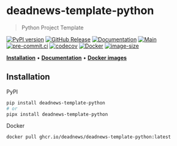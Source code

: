 # deadnews-template-python

> Python Project Template

[![PyPI version](https://img.shields.io/pypi/v/deadnews-template-python)](https://pypi.org/project/deadnews-template-python)
[![GitHub Release](https://img.shields.io/github/v/release/deadnews/deadnews-template-python)](https://github.com/DeadNews/deadnews-template-python/releases/latest)
[![Documentation](https://img.shields.io/badge/docs-github-blue.svg)](https://deadnews.github.io/deadnews-template-python)
[![Main](https://github.com/DeadNews/deadnews-template-python/actions/workflows/main.yml/badge.svg)](https://github.com/DeadNews/deadnews-template-python/actions/workflows/main.yml)
[![pre-commit.ci](https://results.pre-commit.ci/badge/github/DeadNews/deadnews-template-python/main.svg)](https://results.pre-commit.ci/latest/github/DeadNews/deadnews-template-python/main)
[![codecov](https://codecov.io/gh/DeadNews/deadnews-template-python/branch/main/graph/badge.svg?token=OCZDZIYPMC)](https://codecov.io/gh/DeadNews/deadnews-template-python)
[![Docker](https://github.com/DeadNews/deadnews-template-python/actions/workflows/docker-publish.yml/badge.svg)](https://github.com/DeadNews/deadnews-template-python/actions/workflows/docker-publish.yml)
[![image-size](https://ghcr-badge.egpl.dev/DeadNews/deadnews-template-python/size)](https://github.com/DeadNews/deadnews-template-python/pkgs/container/deadnews-template-python)

**[Installation](#installation)** • **[Documentation](https://deadnews.github.io/deadnews-template-python)** • **[Docker images](https://github.com/DeadNews/deadnews-template-python/pkgs/container/deadnews-template-python)**

## Installation

PyPI

```sh
pip install deadnews-template-python
# or
pipx install deadnews-template-python
```

Docker

```sh
docker pull ghcr.io/deadnews/deadnews-template-python:latest
```

